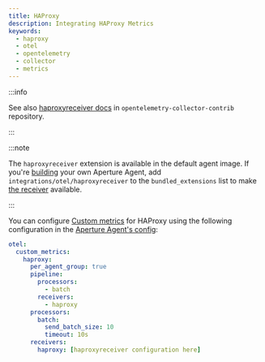 ```yaml
---
title: HAProxy
description: Integrating HAProxy Metrics
keywords:
  - haproxy
  - otel
  - opentelemetry
  - collector
  - metrics
---
```


:::info

See also [haproxyreceiver docs][receiver] in `opentelemetry-collector-contrib`
repository.

:::

:::note

The `haproxyreceiver` extension is available in the default agent image. If
you're [building][build] your own Aperture Agent, add
`integrations/otel/haproxyreceiver` to the `bundled_extensions` list to make
[the receiver][receiver] available.

:::

You can configure [Custom metrics][custom-metrics] for HAProxy using the
following configuration in the [Aperture Agent's config][agent-config]:

```yaml
otel:
  custom_metrics:
    haproxy:
      per_agent_group: true
      pipeline:
        processors:
          - batch
        receivers:
          - haproxy
      processors:
        batch:
          send_batch_size: 10
          timeout: 10s
      receivers:
        haproxy: [haproxyreceiver configuration here]
```

[build]: /reference/aperturectl/build/agent/agent.md
[receiver]:
  https://github.com/open-telemetry/opentelemetry-collector-contrib/tree/main/receiver/haproxyreceiver
[custom-metrics]: /reference/configuration/agent.md#custom-metrics-config
[agent-config]: /reference/configuration/agent.md#agent-o-t-e-l-config

